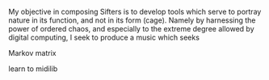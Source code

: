 My objective in composing Sifters is to develop tools which serve to portray
nature in its function, and not in its form (cage). Namely by harnessing the power of
ordered chaos, and especially to the extreme degree allowed by digital computing,
I seek to produce a music which seeks 

Markov matrix

learn to midilib
